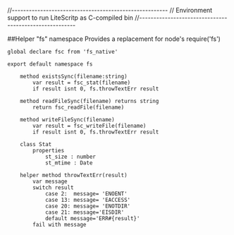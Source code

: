 //-------------------------------------------------------
// Environment support to run LiteScritp as C-compiled bin
//-------------------------------------------------------

##Helper "fs" namespace
Provides a replacement for node's require('fs')

    global declare fsc from 'fs_native'

    export default namespace fs

        method existsSync(filename:string)
            var result = fsc_stat(filename)
            if result isnt 0, fs.throwTextErr result

        method readFileSync(filename) returns string
            return fsc_readFile(filename)

        method writeFileSync(filename) 
            var result = fsc_writeFile(filename)
            if result isnt 0, fs.throwTextErr result

        class Stat 
            properties
                st_size : number
                st_mtime : Date

        helper method throwTextErr(result)
            var message
            switch result
                case 2:  message= 'ENOENT'
                case 13: message= 'EACCESS'
                case 20: message= 'ENOTDIR'
                case 21: message='EISDIR'
                default message='ERR#{result}' 
            fail with message
